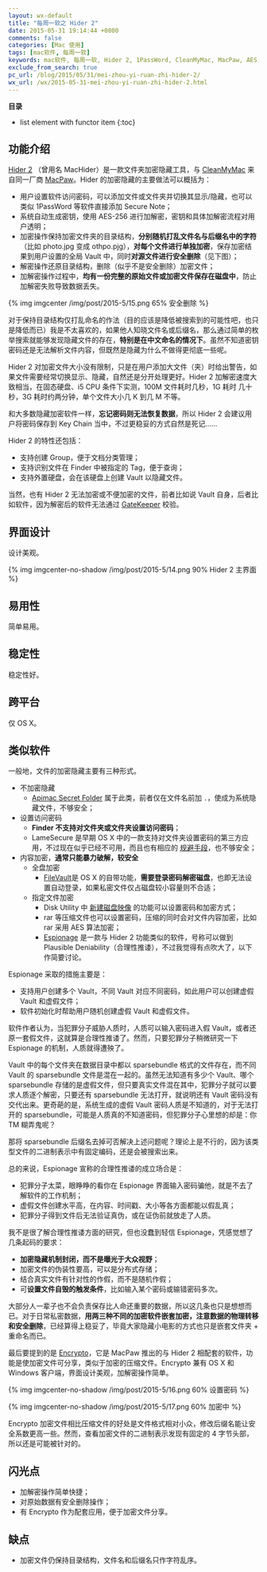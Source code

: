 ```yaml
---
layout: wx-default
title: "每周一软之 Hider 2"
date: 2015-05-31 19:14:44 +0800
comments: false
categories: [Mac 使用]
tags: [mac软件, 每周一软]
keywords: mac软件, 每周一软, Hider 2, 1PassWord, CleanMyMac, MacPaw, AES, Vault, Key Chain, GateKeeper, Apimac Secret Folder, Finder, LameSecure, FileVault, Disk Utility, rar, Espionage, Plausible Deniability, sparsebundle, Encrypto
exclude_from_search: true
pc_url: /blog/2015/05/31/mei-zhou-yi-ruan-zhi-hider-2/
wx_url: /wx/2015-05-31-mei-zhou-yi-ruan-zhi-hider-2.html
---
```


__目录__

* list element with functor item
{:toc}

## 功能介绍

<!-- excerpt start -->

[Hider 2](http://macpaw.com/hider) （曾用名 MacHider）是一款文件夹加密隐藏工具，与 [CleanMyMac](http://macpaw.com/cleanmymac) 来自同一厂商 [MacPaw](http://macpaw.com/)。Hider 的加密隐藏的主要做法可以概括为：

- 用户设置软件访问密码，可以添加文件或文件夹并切换其显示/隐藏，也可以类似 1PassWord 等软件直接添加 Secure Note；
- 系统自动生成密钥，使用 AES-256 进行加解密，密钥和具体加解密流程对用户透明；
- 加密操作保持加密文件夹的目录结构，**分别随机打乱文件名与后缀名中的字符**（比如 photo.jpg 变成 othpo.pjg），**对每个文件进行单独加密**，保存加密结果到用户设置的全局 Vault 中，同时**对源文件进行安全删除**（见下图）； 
- 解密操作还原目录结构，删除（似乎不是安全删除）加密文件；
- 加解密操作过程中，**均有一份完整的原始文件或加密文件保存在磁盘中**，防止加解密失败导致数据丢失。

{% img imgcenter /img/post/2015-5/15.png 65% 安全删除 %}

<!-- excerpt end -->

对于保持目录结构仅打乱命名的作法（目的应该是降低被搜索到的可能性吧，也只是降低而已）我是不太喜欢的，如果他人知晓文件名或后缀名，那么通过简单的枚举搜索就能够发现隐藏文件的存在，**特别是在中文命名的情况下**。虽然不知道密钥密码还是无法解析文件内容，但既然是隐藏为什么不做得更彻底一些呢。

Hider 2 对加密文件大小没有限制，只是在用户添加大文件（夹）时给出警告，如果文件需要经常切换显示、隐藏，自然还是分开处理更好。Hider 2 加解密速度大致相当，在固态硬盘、i5 CPU 条件下实测，100M 文件耗时几秒，1G 耗时 几十秒，3G 耗时约两分钟，单个文件大小几 K 到几 M 不等。

和大多数隐藏加密软件一样，**忘记密码则无法恢复数据**，所以 Hider 2 会建议用户将密码保存到 Key Chain 当中，不过更稳妥的方式自然是死记……

Hider 2 的特性还包括：

- 支持创建 Group，便于文档分类管理；
- 支持识别文件在 Finder 中被指定的 Tag，便于查询；
- 支持外置硬盘，会在该硬盘上创建 Vault 以隐藏文件。
 
当然，也有 Hider 2 无法加密或不便加密的文件，前者比如说 Vault 自身，后者比如软件，因为解密后的软件无法通过 [GateKeeper](https://support.apple.com/en-gb/HT202491) 校验。

## 界面设计

设计美观。

{% img imgcenter-no-shadow /img/post/2015-5/14.png 90% Hider 2 主界面 %}

## 易用性

简单易用。

## 稳定性

稳定性好。

## 跨平台

仅 OS X。

## 类似软件

一般地，文件的加密隐藏主要有三种形式。

- 不加密隐藏
	+ [Apimac Secret Folder](http://www.apimac.com/mac/secretfolder/) 属于此类，前者仅在文件名前加 `.`，使成为系统隐藏文件，不够安全；
- 设置访问密码
	+ **Finder 不支持对文件夹或文件夹设置访问密码**；
	+ LameSecure 是早期 OS X 中的一款支持对文件夹设置密码的第三方应用，不过现在似乎已经不可用，而且也有相应的 [规避手段](https://discussions.apple.com/thread/3208638?tstart=0)，也不够安全；
- 内容加密，**通常只能暴力破解，较安全**
	+ 全盘加密
		* [FileVault](https://support.apple.com/en-us/HT204837)是 OS X 的自带功能，**需要登录密码解密磁盘**，也即无法设置自动登录，如果私密文件仅占磁盘较小容量则不合适；
	+ 指定文件加密
		* Disk Utility 中 [新建磁盘映像](https://support.apple.com/en-us/HT201599) 的功能可以设置密码和加密方式；
		* rar 等压缩文件也可以设置密码，压缩的同时会对文件内容加密，比如 rar 采用 AES 算法加密； 
		* [Espionage](https://www.espionageapp.com/) 是一款与 Hider 2 功能类似的软件，号称可以做到 Plausible Deniability（合理性推诿），不过我觉得有点吹大了，以下作简要讨论。

Espionage 采取的措施主要是：

- 支持用户创建多个 Vault，不同 Vault 对应不同密码，如此用户可以创建虚假 Vault 和虚假文件；
- 软件初始化时帮助用户随机创建虚假 Vault 和虚假文件。

软件作者认为，当犯罪分子威胁人质时，人质可以输入密码进入假 Vault，或者还原一套假文件，这就算是合理性推诿了。然而，只要犯罪分子稍微研究一下 Espionage 的机制，人质就得遭殃了。

Vault 中的每个文件夹在数据目录中都以 sparsebundle 格式的文件存在，而不同 Vault 的 sparsebundle 文件是混在一起的。虽然无法知道有多少个 Vault、哪个 sparsebundle 存储的是虚假文件，但只要真实文件混在其中，犯罪分子就可以要求人质逐个解密，只要还有 sparsebundle 无法打开，就说明还有 Vault 密码没有交代出来。更奇葩的是，系统生成的虚假 Vault 密码人质是不知道的，对于无法打开的 sparsebundle，可能是人质真的不知道密码，但犯罪分子心里想的却是：你 TM 糊弄鬼呢？

那将 sparsebundle 后缀名去掉可否解决上述问题呢？理论上是不行的，因为该类型文件的二进制表示中有固定编码，还是会被搜索出来。

总的来说，Espionage 宣称的合理性推诿的成立场合是：

- 犯罪分子太菜，眼睁睁的看你在 Espionage 界面输入密码骗他，就是不去了解软件的工作机制；
- 虚假文件创建水平高，在内容、时间戳、大小等各方面都能以假乱真；
- 犯罪分子得到文件后无法验证真伪，或在证伪前就放走了人质。

我不是很了解合理性推诿方面的研究，但也没蠢到轻信 Espionage，凭感觉想了几条起码的要求：

- **加密隐藏机制封闭，而不是曝光于大众视野**；
- 加密文件的伪装性要高，可以是分布式存储；
- 结合真实文件有针对性的作假，而不是随机作假；
- 可**设置文件自毁的触发条件**，比如输入某个密码或输错密码多次。

大部分人一辈子也不会负责保存比人命还重要的数据，所以这几条也只是想想而已。对于日常私密数据，**用两三种不同的加密软件嵌套加密，注意数据的物理转移和安全删除**，已经算得上稳妥了，毕竟大家隐藏小电影的方式也只是嵌套文件夹 + 重命名而已。

最后要提到的是 [Encrypto](http://macpaw.com/encrypto)，它是 MacPaw 推出的与 Hider 2 相配套的软件，功能是使加密文件可分享，类似于加密的压缩文件。Encrypto 兼有 OS X 和 Windows 客户端，界面设计美观，加解密操作简单。

{% img imgcenter-no-shadow /img/post/2015-5/16.png 60% 设置密码 %}

{% img imgcenter-no-shadow /img/post/2015-5/17.png 60% 加密中 %}

Encrypto 加密文件相比压缩文件的好处是文件格式相对小众，修改后缀名能让安全系数更高一些。然而，查看加密文件的二进制表示发现有固定的 4 字节头部，所以还是可能被针对的。

## 闪光点

- 加解密操作简单快捷；
- 对原始数据有安全删除操作；
- 有 Encrypto 作为配套应用，便于加密文件分享。

## 缺点

- 加密文件仍保持目录结构，文件名和后缀名只作字符乱序。
